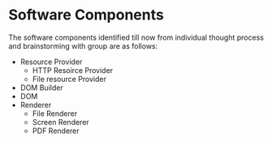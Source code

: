# Software Components #

The software components identified till now from individual thought process and brainstorming with group are as follows:

  * Resource Provider
    * HTTP Resoirce Provider
    * File resource Provider
  * DOM Builder
  * DOM
  * Renderer
    * File Renderer
    * Screen Renderer
    * PDF Renderer